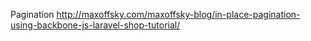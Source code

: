 Pagination
http://maxoffsky.com/maxoffsky-blog/in-place-pagination-using-backbone-js-laravel-shop-tutorial/
